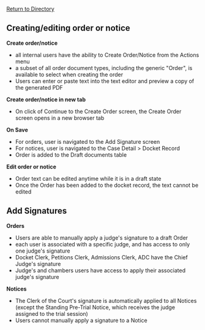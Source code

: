 [Return to Directory](./README.md)

## Creating/editing order or notice
**Create order/notice**
* all internal users have the ability to Create Order/Notice from the Actions menu
* a subset of all order document types, including the generic "Order", is available to select when creating the order
* Users can enter or paste text into the text editor and preview a copy of the generated PDF

**Create order/notice in new tab**
* On click  of Continue to the Create Order screen, the Create Order screen opens in a new browser tab

**On Save**
* For orders, user is navigated to the Add Signature screen
* For notices, user is navigated to the Case Detail > Docket Record
* Order is added to the Draft documents table

**Edit order or notice**
* Order text can be edited anytime while it is in a draft state
* Once the Order has been added to the docket record, the text cannot be edited

## Add Signatures
**Orders**
* Users are able to manually apply a judge's signature to a draft Order
* each user is associated with a specific judge, and has access to only one judge's signature
* Docket Clerk, Petitions Clerk, Admissions Clerk, ADC have the Chief Judge's signature
* Judge's and chambers users have access to apply their associated judge's signature

**Notices**
* The Clerk of the Court's signature is automatically applied to all Notices (except the Standing Pre-Trial Notice, which receives the judge assigned to the trial session)
* Users cannot manually apply a signature to a Notice
